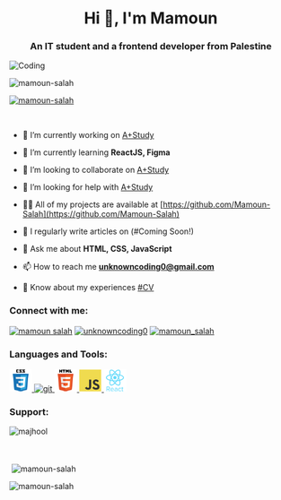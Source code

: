 <h1 align="center">Hi 👋, I'm Mamoun</h1>
<h3 align="center">An IT student and a frontend developer from Palestine</h3>
<img alt="Coding" width="400" src="https://pixabay.com/gifs/man-work-laptop-business-computer-1835/">

<p align="left"> <img src="https://komarev.com/ghpvc/?username=mamoun-salah&label=Profile%20views&color=0e75b6&style=flat" alt="mamoun-salah" /> </p>

<p align="left"> <a href="https://github.com/ryo-ma/github-profile-trophy"><img src="https://github-profile-trophy.vercel.app/?username=mamoun-salah" alt="mamoun-salah" /></a> </p>

<p align="left"> <a href="https://twitter.com/" target="blank"><img src="https://img.shields.io/twitter/follow/?logo=twitter&style=for-the-badge" alt="" /></a> </p>

- 🔭 I’m currently working on [A+Study](#)

- 🌱 I’m currently learning **ReactJS, Figma**

- 👯 I’m looking to collaborate on [A+Study](#)

- 🤝 I’m looking for help with [A+Study](#)

- 👨‍💻 All of my projects are available at [https://github.com/Mamoun-Salah](https://github.com/Mamoun-Salah)

- 📝 I regularly write articles on (#Coming Soon!)

- 💬 Ask me about **HTML, CSS, JavaScript**

- 📫 How to reach me **unknowncoding0@gmail.com**

- 📄 Know about my experiences [#CV](#CV)

<h3 align="left">Connect with me:</h3>
<p align="left">
<a href="https://linkedin.com/in/‏mamoun salah‏" target="blank"><img align="center" src="https://raw.githubusercontent.com/rahuldkjain/github-profile-readme-generator/master/src/images/icons/Social/linked-in-alt.svg" alt="‏mamoun salah‏" height="30" width="40" /></a>
<a href="https://www.hackerrank.com/unknowncoding0" target="blank"><img align="center" src="https://raw.githubusercontent.com/rahuldkjain/github-profile-readme-generator/master/src/images/icons/Social/hackerrank.svg" alt="unknowncoding0" height="30" width="40" /></a>
<a href="https://www.leetcode.com/mamoun_salah" target="blank"><img align="center" src="https://raw.githubusercontent.com/rahuldkjain/github-profile-readme-generator/master/src/images/icons/Social/leet-code.svg" alt="mamoun_salah" height="30" width="40" /></a>
</p>

<h3 align="left">Languages and Tools:</h3>
<p align="left"> <a href="https://www.w3schools.com/css/" target="_blank" rel="noreferrer"> <img src="https://raw.githubusercontent.com/devicons/devicon/master/icons/css3/css3-original-wordmark.svg" alt="css3" width="40" height="40"/> </a> <a href="https://git-scm.com/" target="_blank" rel="noreferrer"> <img src="https://www.vectorlogo.zone/logos/git-scm/git-scm-icon.svg" alt="git" width="40" height="40"/> </a> <a href="https://www.w3.org/html/" target="_blank" rel="noreferrer"> <img src="https://raw.githubusercontent.com/devicons/devicon/master/icons/html5/html5-original-wordmark.svg" alt="html5" width="40" height="40"/> </a> <a href="https://developer.mozilla.org/en-US/docs/Web/JavaScript" target="_blank" rel="noreferrer"> <img src="https://raw.githubusercontent.com/devicons/devicon/master/icons/javascript/javascript-original.svg" alt="javascript" width="40" height="40"/> </a> <a href="https://reactjs.org/" target="_blank" rel="noreferrer"> <img src="https://raw.githubusercontent.com/devicons/devicon/master/icons/react/react-original-wordmark.svg" alt="react" width="40" height="40"/> </a> </p>

<h3 align="left">Support:</h3>
<p><a href="https://www.buymeacoffee.com/majhool"> <img align="left" src="https://cdn.buymeacoffee.com/buttons/v2/default-yellow.png" height="50" width="210" alt="majhool" /></a></p><br><br>
<br>
<p>&nbsp;<img align="center" src="https://github-readme-stats.vercel.app/api?username=mamoun-salah&show_icons=true&locale=en" alt="mamoun-salah" /></p>
<p><img align="left" src="https://github-readme-stats.vercel.app/api/top-langs?username=mamoun-salah&show_icons=true&locale=en&layout=compact&hide=python,c,c++,java,typescript,php,ruby" alt="mamoun-salah" /></p>

